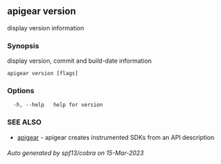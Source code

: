 ## apigear version

display version information

### Synopsis

display version, commit and build-date information

```
apigear version [flags]
```

### Options

```
  -h, --help   help for version
```

### SEE ALSO

* [apigear](apigear.md)	 - apigear creates instrumented SDKs from an API description

###### Auto generated by spf13/cobra on 15-Mar-2023
